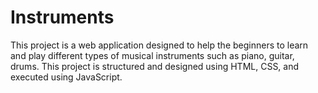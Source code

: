 # Instruments
 This project is a web application designed to help the beginners to learn and play different types of musical instruments such as piano, guitar, drums. This project is structured and designed using HTML, CSS, and executed using JavaScript. 

